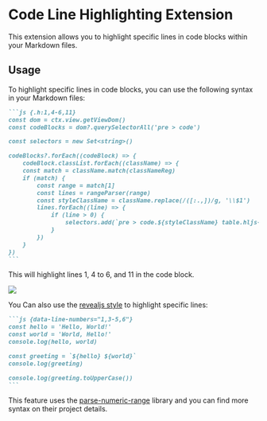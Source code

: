# Code Line Highlighting Extension

This extension allows you to highlight specific lines in code blocks within your Markdown files.

## Usage

To highlight specific lines in code blocks, you can use the following syntax in your Markdown files:

~~~md
```js {.h:1,4-6,11}
const dom = ctx.view.getViewDom()
const codeBlocks = dom?.querySelectorAll('pre > code')

const selectors = new Set<string>()

codeBlocks?.forEach((codeBlock) => {
    codeBlock.classList.forEach((className) => {
    const match = className.match(classNameReg)
    if (match) {
        const range = match[1]
        const lines = rangeParser(range)
        const styleClassName = className.replace(/([:.,])/g, '\\$1')
        lines.forEach((line) => {
            if (line > 0) {
                selectors.add(`pre > code.${styleClassName} table.hljs-ln tr:nth-child(${line}) > *`)
            }
        })
    }
})
```
~~~

This will highlight lines 1, 4 to 6, and 11 in the code block.

![](https://github.com/user-attachments/assets/791f1e40-89b5-4968-b8aa-a5b7268c5e3f)

You Can also use the [revealjs style](https://revealjs.com/code/#line-numbers-%26-highlights) to highlight specific lines:

~~~md
```js {data-line-numbers="1,3-5,6"}
const hello = 'Hello, World!'
const world = 'World, Hello!'
console.log(hello, world)

const greeting = `${hello} ${world}`
console.log(greeting)

console.log(greeting.toUpperCase())
```
~~~

This feature uses the [parse-numeric-range](https://github.com/euank/node-parse-numeric-range) library and you can find more syntax on their project details.
